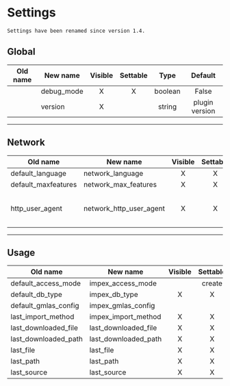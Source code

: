 # Settings

```{info}
Settings have been renamed since version 1.4.
```

## Global

| Old name | New name   | Visible | Settable | Type    | Default |
| -------- | ---------- | :-----: | :------: | :-----: | :-----: |
|          | debug_mode |  X      | X        | boolean | False   |
|          | version    |  X      |          | string  | plugin version |

----

## Network

| Old name            | New name                | Visible | Settable | Type    | Default |
| ------------------- | ----------------------- | :-----: | :------: | :-----: | ------- |
| default_language    | network_language        | X       | X        | string  | en      |
| default_maxfeatures | network_max_features    | X       | X        | int     | 100     |
| http_user_agent     | network_http_user_agent | X       | X        | string  | plugin name and version |

----

## Usage

| Old name             | New name             | Visible | Settable | Type    | Default |
| -------------------  | -------------------- | :-----: | :------: | :-----: | ------- |
| default_access_mode  | impex_access_mode    |         | create   | string  |         |
| default_db_type      | impex_db_type        | X       | X        | string  | SQLite  |
| default_gmlas_config | impex_gmlas_config   |         |          | string  | gmlas   |
| last_import_method   | impex_import_method  | X       | X        | string  |         |
| last_downloaded_file | last_downloaded_file | X       | X        | string  |         |
| last_downloaded_path | last_downloaded_path | X       | X        | string  |         |
| last_file            | last_file            | X       | X        | string  |         |
| last_path            | last_path            | X       | X        | string  |         |
| last_source          | last_source          | X       | X        | string  |         |
